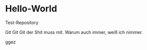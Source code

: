 # Hello-World
Test-Repository

Git Git Git der Shit muss mit.
Warum auch immer,
weiß ich nimmer.

ggez
